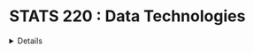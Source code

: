 # STATS 220 : Data Technologies

<details>

## Course Prescription

- Explores the processes of data acquisition, data storage and data processing using current computer technologies. Students will gain experience with and understanding of the processes of data acquisition, storage, retrieval, manipulation, and management. Students will also gain experience with and understanding of the computer technologies that perform these processes.

## Course Overview

- This course introduces R programming to handle a wide variety of data science challenges, from importing, wrangling, visualising data, to reproducible reporting, for effective data-driven decision making. Students will gain an understanding of tidy data principles, grammar of data manipulation, and grammar of graphics, using a set of data-oriented tools. Students will also learn to solve data-analytical problems in both business and research environments.

## Course Requirements

- Prerequisite: 15 points at Stage I in Computer Science or Statistics

## How to pass the courese?

- The 5 best ways to pass the courese

1. Attend **_all lectures_**!
2. Complete a weekly **_lab_** and **_quiz_**!
3. Do not leave **_assignment_** untill last minute!
4. Make a lecture **_note_** and make **_a pdf file_** when you finished the **_lab_**!
5. Post the question in **_ED discussion_** if you are concerned the problem!

## Share this to your friends

- [STATS 220 repo](https://github.com/jhwa426/STATS-220)

</details>
